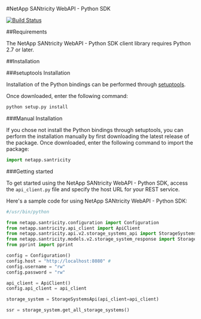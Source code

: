 #NetApp SANtricity WebAPI - Python SDK

[![Build Status](https://travis-ci.org/NetApp/santricity-webapi-pythonsdk.svg?branch=master)](https://travis-ci.org/NetApp/santricity-webapi-pythonsdk)

##Requirements

The NetApp SANtricity WebAPI - Python SDK client library requires Python 2.7 or later.

##Installation

###setuptools Installation

Installation of the Python bindings can be performed through [setuptools](http://pypi.python.org/pypi/setuptools).

Once downloaded, enter the following command:

```python
python setup.py install
```

###Manual Installation

If you chose not install the Python bindings through setuptools, you can perform the
installation manually by first downloading the latest release of the package. Once
downloaded, enter the following command to import the package:

```python
import netapp.santricity
```

###Getting started

To get started using the NetApp SANtricity WebAPI - Python SDK, access the ``api_client.py`` file and specify
the host URL for your REST service.

Here's a sample code for using NetApp SANtricity WebAPI - Python SDK:


```python
#/usr/bin/python

from netapp.santricity.configuration import Configuration
from netapp.santricity.api_client import ApiClient
from netapp.santricity.api.v2.storage_systems_api import StorageSystemsApi
from netapp.santricity.models.v2.storage_system_response import StorageSystemResponse
from pprint import pprint

config = Configuration()
config.host = "http://localhost:8080" #
config.username = "rw"
config.password = "rw"

api_client = ApiClient()
config.api_client = api_client

storage_system = StorageSystemsApi(api_client=api_client)

ssr = storage_system.get_all_storage_systems()
```
